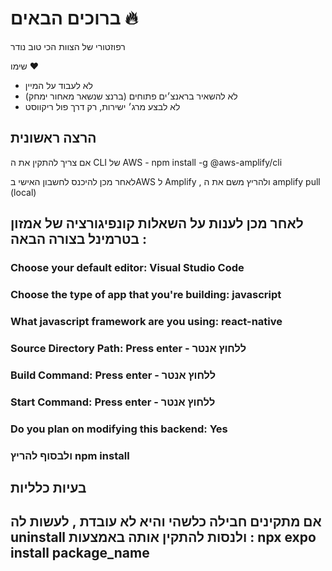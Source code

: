 # ברוכים הבאים 🔥
רפוזטורי של הצוות הכי טוב נודר

שימו ❤
- לא לעבוד על המיין
- לא להשאיר בראנצ׳ים פתוחים (ברנצ שנשאר מאחור ימחק)
- לא לבצע מרג׳ ישירות, רק דרך פול ריקווסט

## הרצה ראשונית ##

אם צריך להתקין את ה CLI  של AWS - 
npm install -g @aws-amplify/cli

לאחר מכן להיכנס לחשבון האישי בAWS
 ל Amplify  , ולהריץ משם את ה  amplify pull (local) 
##  לאחר מכן לענות על השאלות קונפיגורציה של אמזון בטרמינל בצורה הבאה : ##
<h3> Choose your default editor: Visual Studio Code </h3>
<h3>Choose the type of app that you're building: javascript</h3>
<h3>What javascript framework are you using: react-native</h3>
<h3>Source Directory Path: Press enter - ללחוץ אנטר </h3>
<h3>Build Command:  Press enter - ללחוץ אנטר</h3>
<h3>Start Command:  Press enter - ללחוץ אנטר</h3>
<h3>Do you plan on modifying this backend: Yes</h3>
<h3>ולבסוף להריץ npm install</h3>


## בעיות כלליות
## אם מתקינים חבילה כלשהי והיא לא עובדת , לעשות לה uninstall ולנסות להתקין אותה באמצעות : npx expo install package_name ##


